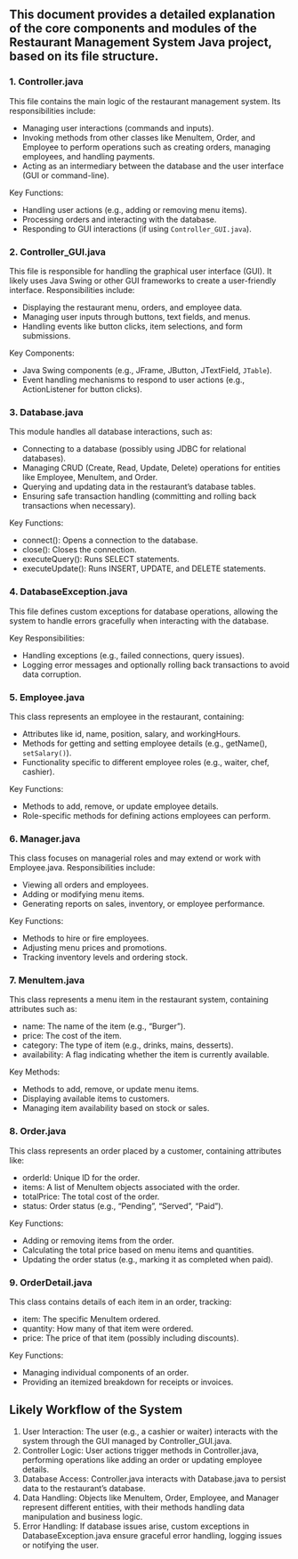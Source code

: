 ## This document provides a detailed explanation of the core components and modules of the Restaurant Management System Java project, based on its file structure.

### 1. Controller.java
This file contains the main logic of the restaurant management system. Its responsibilities include:

- Managing user interactions (commands and inputs).
- Invoking methods from other classes like MenuItem, Order, and Employee to perform operations such as creating orders, managing employees, and handling payments.
- Acting as an intermediary between the database and the user interface (GUI or command-line).

Key Functions:

- Handling user actions (e.g., adding or removing menu items).
- Processing orders and interacting with the database.
- Responding to GUI interactions (if using `Controller_GUI.java`).

### 2. Controller_GUI.java
This file is responsible for handling the graphical user interface (GUI). It likely uses Java Swing or other GUI frameworks to create a user-friendly interface. Responsibilities include:

- Displaying the restaurant menu, orders, and employee data.
- Managing user inputs through buttons, text fields, and menus.
- Handling events like button clicks, item selections, and form submissions.

Key Components:

- Java Swing components (e.g., JFrame, JButton, JTextField, `JTable`).
- Event handling mechanisms to respond to user actions (e.g., ActionListener for button clicks).

### 3. Database.java
This module handles all database interactions, such as:

- Connecting to a database (possibly using JDBC for relational databases).
- Managing CRUD (Create, Read, Update, Delete) operations for entities like Employee, MenuItem, and Order.
- Querying and updating data in the restaurant’s database tables.
- Ensuring safe transaction handling (committing and rolling back transactions when necessary).

Key Functions:

- connect(): Opens a connection to the database.
- close(): Closes the connection.
- executeQuery(): Runs SELECT statements.
- executeUpdate(): Runs INSERT, UPDATE, and DELETE statements.

### 4. DatabaseException.java
This file defines custom exceptions for database operations, allowing the system to handle errors gracefully when interacting with the database.

Key Responsibilities:

- Handling exceptions (e.g., failed connections, query issues).
- Logging error messages and optionally rolling back transactions to avoid data corruption.

### 5. Employee.java
This class represents an employee in the restaurant, containing:

- Attributes like id, name, position, salary, and workingHours.
- Methods for getting and setting employee details (e.g., getName(), `setSalary()`).
- Functionality specific to different employee roles (e.g., waiter, chef, cashier).

Key Functions:

- Methods to add, remove, or update employee details.
- Role-specific methods for defining actions employees can perform.

### 6. Manager.java
This class focuses on managerial roles and may extend or work with Employee.java. Responsibilities include:

- Viewing all orders and employees.
- Adding or modifying menu items.
- Generating reports on sales, inventory, or employee performance.

Key Functions:

- Methods to hire or fire employees.
- Adjusting menu prices and promotions.
- Tracking inventory levels and ordering stock.

### 7. MenuItem.java
This class represents a menu item in the restaurant system, containing attributes such as:

- name: The name of the item (e.g., “Burger”).
- price: The cost of the item.
- category: The type of item (e.g., drinks, mains, desserts).
- availability: A flag indicating whether the item is currently available.

Key Methods:

- Methods to add, remove, or update menu items.
- Displaying available items to customers.
- Managing item availability based on stock or sales.

### 8. Order.java
This class represents an order placed by a customer, containing attributes like:

- orderId: Unique ID for the order.
- items: A list of MenuItem objects associated with the order.
- totalPrice: The total cost of the order.
- status: Order status (e.g., “Pending”, “Served”, “Paid”).

Key Functions:

- Adding or removing items from the order.
- Calculating the total price based on menu items and quantities.
- Updating the order status (e.g., marking it as completed when paid).

### 9. OrderDetail.java
This class contains details of each item in an order, tracking:

- item: The specific MenuItem ordered.
- quantity: How many of that item were ordered.
- price: The price of that item (possibly including discounts).

Key Functions:

- Managing individual components of an order.
- Providing an itemized breakdown for receipts or invoices.

## Likely Workflow of the System

1. User Interaction: The user (e.g., a cashier or waiter) interacts with the system through the GUI managed by Controller_GUI.java.
2. Controller Logic: User actions trigger methods in Controller.java, performing operations like adding an order or updating employee details.
3. Database Access: Controller.java interacts with Database.java to persist data to the restaurant’s database.
4. Data Handling: Objects like MenuItem, Order, Employee, and Manager represent different entities, with their methods handling data manipulation and business logic.
5. Error Handling: If database issues arise, custom exceptions in DatabaseException.java ensure graceful error handling, logging issues or notifying the user.

